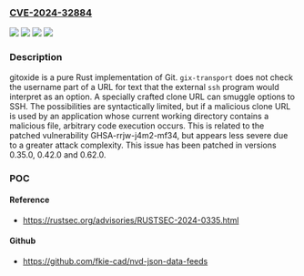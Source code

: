 ### [CVE-2024-32884](https://cve.mitre.org/cgi-bin/cvename.cgi?name=CVE-2024-32884)
![](https://img.shields.io/static/v1?label=Product&message=gitoxide&color=blue)
![](https://img.shields.io/static/v1?label=Version&message=%3D%20%3C%200.42.0%20&color=brighgreen)
![](https://img.shields.io/static/v1?label=Vulnerability&message=CWE-77%3A%20Improper%20Neutralization%20of%20Special%20Elements%20used%20in%20a%20Command%20('Command%20Injection')&color=brighgreen)
![](https://img.shields.io/static/v1?label=Vulnerability&message=CWE-88%3A%20Improper%20Neutralization%20of%20Argument%20Delimiters%20in%20a%20Command%20('Argument%20Injection')&color=brighgreen)

### Description

gitoxide is a pure Rust implementation of Git. `gix-transport` does not check the username part of a URL for text that the external `ssh` program would interpret as an option. A specially crafted clone URL can smuggle options to SSH. The possibilities are syntactically limited, but if a malicious clone URL is used by an application whose current working directory contains a malicious file, arbitrary code execution occurs. This is related to the patched vulnerability GHSA-rrjw-j4m2-mf34, but appears less severe due to a greater attack complexity. This issue has been patched in versions 0.35.0, 0.42.0 and 0.62.0.

### POC

#### Reference
- https://rustsec.org/advisories/RUSTSEC-2024-0335.html

#### Github
- https://github.com/fkie-cad/nvd-json-data-feeds

